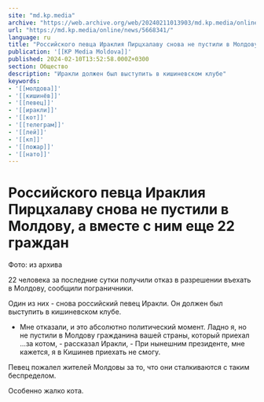 ```yaml
---
site: "md.kp.media"
archive: "https://web.archive.org/web/20240211013903/md.kp.media/online/news/5668341/"
url: "https://md.kp.media/online/news/5668341/"
language: ru
title: "Российского певца Ираклия Пирцхалаву снова не пустили в Молдову, а вместе с ним еще 22 граждан"
publication: '[[KP Media Moldova]]'
published: 2024-02-10T13:52:58.000Z+0300
section: Общество
description: "Иракли должен был выступить в кишиневском клубе"
keywords:
- '[[молдова]]'
- '[[кишинёв]]'
- '[[певец]]'
- '[[иракли]]'
- '[[кот]]'
- '[[телеграм]]'
- '[[лей]]'
- '[[кп]]'
- '[[пожар]]'
- '[[нато]]'
---
```


# Российского певца Ираклия Пирцхалаву снова не пустили в Молдову, а вместе с ним еще 22 граждан

Фото: из архива

22 человека за последние сутки получили отказ в разрешении въехать в Молдову, сообщили пограничники.

Один из них - снова российский певец Иракли. Он должен был выступить в кишиневском клубе.

- Мне отказали, и это абсолютно политический момент. Ладно я, но не пустили в Молдову гражданина вашей страны, который приехал ...за котом, - рассказал Иракли, - При нынешним президенте, мне кажется, я в Кишинев приехать не смогу.

Певец пожалел жителей Молдовы за то, что они сталкиваются с таким беспределом.

Особенно жалко кота.